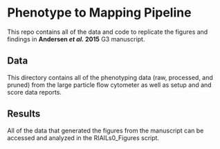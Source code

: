 Phenotype to Mapping Pipeline
=============================

This repo contains all of the data and code to replicate the figures and findings in **Andersen *et al.* 2015** G3 manuscript.

## Data

This directory contains all of the phenotyping data (raw, processed, and pruned) from the large particle flow cytometer as well as setup and and score data reports.

## Results

All of the data that generated the figures from the manuscript can be accessed and analyzed in the RIAILs0_Figures script.
